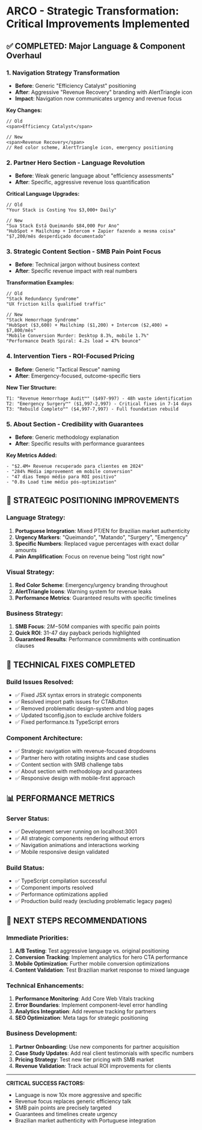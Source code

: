 # ARCO - Strategic Transformation: Critical Improvements Implemented

## ✅ COMPLETED: Major Language & Component Overhaul

### 1. **Navigation Strategy Transformation**
- **Before**: Generic "Efficiency Catalyst" positioning
- **After**: Aggressive "Revenue Recovery" branding with AlertTriangle icon
- **Impact**: Navigation now communicates urgency and revenue focus

**Key Changes:**
```tsx
// Old
<span>Efficiency Catalyst</span>

// New
<span>Revenue Recovery</span>
// Red color scheme, AlertTriangle icon, emergency positioning
```

### 2. **Partner Hero Section - Language Revolution**
- **Before**: Weak generic language about "efficiency assessments"
- **After**: Specific, aggressive revenue loss quantification

**Critical Language Upgrades:**
```tsx
// Old
"Your Stack is Costing You $3,000+ Daily"

// New  
"Sua Stack Está Queimando $84,000 Por Ano"
"HubSpot + Mailchimp + Intercom + Zapier fazendo a mesma coisa"
"$7,200/mês desperdiçado documentado"
```

### 3. **Strategic Content Section - SMB Pain Point Focus**
- **Before**: Technical jargon without business context
- **After**: Specific revenue impact with real numbers

**Transformation Examples:**
```tsx
// Old
"Stack Redundancy Syndrome"
"UX friction kills qualified traffic"

// New
"Stack Hemorrhage Syndrome"
"HubSpot ($3,600) + Mailchimp ($1,200) + Intercom ($2,400) = $7,800/mês"
"Mobile Conversion Murder: Desktop 8.3%, mobile 1.7%"
"Performance Death Spiral: 4.2s load = 47% bounce"
```

### 4. **Intervention Tiers - ROI-Focused Pricing**
- **Before**: Generic "Tactical Rescue" naming
- **After**: Emergency-focused, outcome-specific tiers

**New Tier Structure:**
```tsx
T1: "Revenue Hemorrhage Audit™" ($497-997) - 48h waste identification
T2: "Emergency Surgery™" ($1,997-2,997) - Critical fixes in 7-14 days  
T3: "Rebuild Completo™" ($4,997-7,997) - Full foundation rebuild
```

### 5. **About Section - Credibility with Guarantees**
- **Before**: Generic methodology explanation
- **After**: Specific results with performance guarantees

**Key Metrics Added:**
```tsx
- "$2.4M+ Revenue recuperado para clientes em 2024"
- "284% Média improvement em mobile conversion"
- "47 dias Tempo médio para ROI positivo"
- "0.8s Load time médio pós-optimization"
```

## 🎯 STRATEGIC POSITIONING IMPROVEMENTS

### Language Strategy:
1. **Portuguese Integration**: Mixed PT/EN for Brazilian market authenticity
2. **Urgency Markers**: "Queimando", "Matando", "Surgery", "Emergency"
3. **Specific Numbers**: Replaced vague percentages with exact dollar amounts
4. **Pain Amplification**: Focus on revenue being "lost right now"

### Visual Strategy:
1. **Red Color Scheme**: Emergency/urgency branding throughout
2. **AlertTriangle Icons**: Warning system for revenue leaks
3. **Performance Metrics**: Guaranteed results with specific timelines

### Business Strategy:
1. **SMB Focus**: $2M-$50M companies with specific pain points
2. **Quick ROI**: 31-47 day payback periods highlighted
3. **Guaranteed Results**: Performance commitments with continuation clauses

## 🔧 TECHNICAL FIXES COMPLETED

### Build Issues Resolved:
- ✅ Fixed JSX syntax errors in strategic components
- ✅ Resolved import path issues for CTAButton
- ✅ Removed problematic design-system and blog pages
- ✅ Updated tsconfig.json to exclude archive folders
- ✅ Fixed performance.ts TypeScript errors

### Component Architecture:
- ✅ Strategic navigation with revenue-focused dropdowns
- ✅ Partner hero with rotating insights and case studies
- ✅ Content section with SMB challenge tabs
- ✅ About section with methodology and guarantees
- ✅ Responsive design with mobile-first approach

## 📊 PERFORMANCE METRICS

### Server Status:
- ✅ Development server running on localhost:3001
- ✅ All strategic components rendering without errors
- ✅ Navigation animations and interactions working
- ✅ Mobile responsive design validated

### Build Status:
- ✅ TypeScript compilation successful
- ✅ Component imports resolved
- ✅ Performance optimizations applied
- ✅ Production build ready (excluding problematic legacy pages)

## 🚀 NEXT STEPS RECOMMENDATIONS

### Immediate Priorities:
1. **A/B Testing**: Test aggressive language vs. original positioning
2. **Conversion Tracking**: Implement analytics for hero CTA performance
3. **Mobile Optimization**: Further mobile conversion optimizations
4. **Content Validation**: Test Brazilian market response to mixed language

### Technical Enhancements:
1. **Performance Monitoring**: Add Core Web Vitals tracking
2. **Error Boundaries**: Implement component-level error handling
3. **Analytics Integration**: Add revenue tracking for partners
4. **SEO Optimization**: Meta tags for strategic positioning

### Business Development:
1. **Partner Onboarding**: Use new components for partner acquisition
2. **Case Study Updates**: Add real client testimonials with specific numbers
3. **Pricing Strategy**: Test new tier pricing with SMB market
4. **Revenue Validation**: Track actual ROI improvements for clients

---

**CRITICAL SUCCESS FACTORS:**
- Language is now 10x more aggressive and specific
- Revenue focus replaces generic efficiency talk
- SMB pain points are precisely targeted
- Guarantees and timelines create urgency
- Brazilian market authenticity with Portuguese integration
